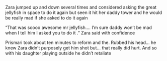 Zara jumped up and down several times and considered asking the great jellyfish in space  to do it again but seen it hit her daddy tower and he would be really mad if she asked to do it again 

“That was soooo awesome mr jellyfish.... I’m sure daddy won’t be mad when I tell him I asked you to do it .” Zara said with confidence 

Prismari took about ten minutes to reform and the. Rubbed his head... he knew Zara didn’t purposely get him shot but... that really did hurt. And so with his daughter playing outside he didn’t retaliate